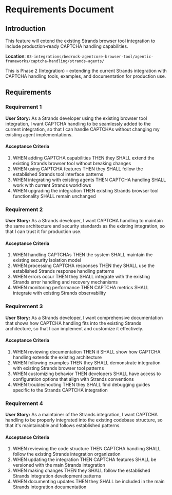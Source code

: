 # Requirements Document

## Introduction

This feature will extend the existing Strands browser tool integration to include production-ready CAPTCHA handling capabilities.

**Location**: `03-integrations/bedrock-agentcore-browser-tool/agentic-frameworks/captcha-handling/strands-agents/`

This is Phase 2 (Integration) - extending the current Strands integration with CAPTCHA handling tools, examples, and documentation for production use.

## Requirements

### Requirement 1

**User Story:** As a Strands developer using the existing browser tool integration, I want CAPTCHA handling to be seamlessly added to the current integration, so that I can handle CAPTCHAs without changing my existing agent implementations.

#### Acceptance Criteria

1. WHEN adding CAPTCHA capabilities THEN they SHALL extend the existing Strands browser tool without breaking changes
2. WHEN using CAPTCHA features THEN they SHALL follow the established Strands tool interface patterns
3. WHEN integrating with existing agents THEN CAPTCHA handling SHALL work with current Strands workflows
4. WHEN upgrading the integration THEN existing Strands browser tool functionality SHALL remain unchanged

### Requirement 2

**User Story:** As a Strands developer, I want CAPTCHA handling to maintain the same architecture and security standards as the existing integration, so that I can trust it for production use.

#### Acceptance Criteria

1. WHEN handling CAPTCHAs THEN the system SHALL maintain the existing security isolation model
2. WHEN processing CAPTCHA responses THEN they SHALL use the established Strands response handling patterns
3. WHEN errors occur THEN they SHALL integrate with the existing Strands error handling and recovery mechanisms
4. WHEN monitoring performance THEN CAPTCHA metrics SHALL integrate with existing Strands observability

### Requirement 3

**User Story:** As a Strands developer, I want comprehensive documentation that shows how CAPTCHA handling fits into the existing Strands architecture, so that I can implement and customize it effectively.

#### Acceptance Criteria

1. WHEN reviewing documentation THEN it SHALL show how CAPTCHA handling extends the existing architecture
2. WHEN following examples THEN they SHALL demonstrate integration with existing Strands browser tool patterns
3. WHEN customizing behavior THEN developers SHALL have access to configuration options that align with Strands conventions
4. WHEN troubleshooting THEN they SHALL find debugging guides specific to the Strands CAPTCHA integration

### Requirement 4

**User Story:** As a maintainer of the Strands integration, I want CAPTCHA handling to be properly integrated into the existing codebase structure, so that it's maintainable and follows established patterns.

#### Acceptance Criteria

1. WHEN reviewing the code structure THEN CAPTCHA handling SHALL follow the existing Strands integration organization
2. WHEN updating the integration THEN CAPTCHA features SHALL be versioned with the main Strands integration
3. WHEN making changes THEN they SHALL follow the established Strands integration development patterns
4. WHEN documenting updates THEN they SHALL be included in the main Strands integration documentation
